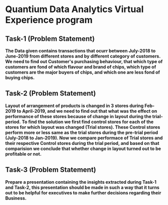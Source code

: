 # Quantium Data Analytics Virtual Experience program

## Task-1 (Problem Statement)
**The Data given contains transactions that ocurr between July-2018 to June-2019 from different stores and by different category of customers.**
**We need to find out Customer's purchasing behaviour, that which type of customers are fond of which flavour and brand of chips, which type of customers are the major buyers
of chips, and which one are less fond of buying chips.**

## Task-2 (Problem Statement)
**Layout of arrangement of products is changed in 3 stores during Feb-2019 to April-2019, and we need to find out that what was the effect on performance of these stores because 
of change in layout during the trial-period.**
**To find the solution we first find control stores for each of the stores for which layout was changed (Trial stores). These Control stores perform more or less same as the
trial stores during the pre-trial period (July-2018 to Jan-2019). Now we compare performace of Trial stores and their respective Control stores during the trial period, and based 
on that comparision we conclude that whether change in layout turned out to be profitable or not.**

## Task-3 (Problem Statement)
**Prepare a presentation containing the insights extracted during Task-1 and Task-2, this presentation should be made in such a way that it turns out to be helpful for
executives to make further decisions regarding their Business.**

